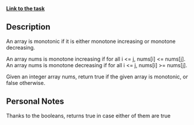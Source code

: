 **[Link to the task](https://leetcode.com/problems/monotonic-array/description/)**

## Description

An array is monotonic if it is either monotone increasing or monotone decreasing.

An array nums is monotone increasing if for all i <= j, nums[i] <= nums[j]. An array nums is monotone decreasing if for all i <= j, nums[i] >= nums[j].

Given an integer array nums, return true if the given array is monotonic, or false otherwise.

## Personal Notes

Thanks to the booleans, returns true in case either of them are true
